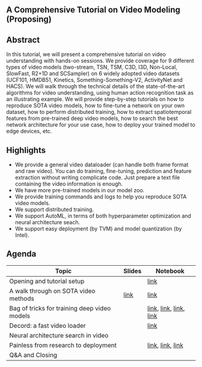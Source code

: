 ## A Comprehensive Tutorial on Video Modeling (Proposing)

Abstract
--------

In this tutorial, we will present a comprehensive tutorial on video understanding with hands-on sessions. We provide coverage for 9 different types of video models (two-stream, TSN, TSM, C3D, I3D, Non-Local, SlowFast, R2+1D and SCSampler) on 6 widely adopted video datasets (UCF101, HMDB51, Kinetics, Something-Something-V2, ActivityNet and HACS). We will walk through the technical details of the state-of-the-art algorithms for video understanding, using human action recognition task as an illustrating example. We will provide step-by-step tutorials on how to reproduce SOTA video models, how to fine-tune a network on your own dataset, how to perform distributed training, how to extract spatiotemporal features from pre-trained deep video models, how to search the best network architecture for your use case, how to deploy your trained model to edge devices, etc.

Highlights
----------

* We provide a general video dataloader (can handle both frame format and raw video). You can do training, fine-tuning, prediction and feature extraction without writing complicate code. Just prepare a text file containing the video information is enough.
* We have more pre-trained models in our model zoo.
* We provide training commands and logs to help you reproduce SOTA video models.
* We support distributed training.
* We support AutoML, in terms of both hyperparameter optimization and neural architecture seach.
* We support easy deployment (by TVM) and model quantization (by Intel).

Agenda
------

| Topic                                                     | Slides   | Notebook |
|-----------------------------------------------------------|----------|----------|
| Opening and tutorial setup                                |          |[link][01]|
| A walk through on SOTA video methods                      |[link][10]|[link][11]|
| Bag of tricks for training deep video models              |          |[link][21], [link][22], [link][23], [link][24]|
| Decord: a fast video loader                               |          |[link][31]|
| Neural architecture search in video                       |          |          |
| Painless from research to deployment                      |          |[link][51], [link][52], [link][53]|
| Q&A and Closing                                           |          |          |


[01]: https://github.com/bryanyzhu/Video-Tutorial/blob/master/00_setup/use_aws.ipynb
[10]: https://github.com/bryanyzhu/Video-Tutorial/blob/master/02_sota/video_understanding.pptx
[11]: https://github.com/bryanyzhu/Video-Tutorial/blob/master/02_sota/VideoActionRecognition.ipynb
[21]: https://github.com/bryanyzhu/Video-Tutorial/blob/master/03_train/finetune_custom.ipynb
[22]: https://github.com/bryanyzhu/Video-Tutorial/blob/master/03_train/feat_custom.ipynb
[23]: https://github.com/bryanyzhu/Video-Tutorial/blob/master/03_train/distributed_slowfast.ipynb
[24]: https://github.com/bryanyzhu/Video-Tutorial/blob/master/03_train/demo_custom.ipynb
[31]: https://github.com/bryanyzhu/Video-Tutorial/blob/master/04_decord/decord_loader.ipynb
[51]: https://github.com/bryanyzhu/Video-Tutorial/blob/master/06_deploy/TVMInference.ipynb
[52]: https://github.com/bryanyzhu/Video-Tutorial/blob/master/06_deploy/cpp_inference.ipynb
[53]: https://github.com/bryanyzhu/Video-Tutorial/blob/master/06_deploy/TVMInference.ipynb
